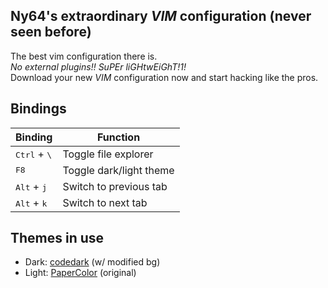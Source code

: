 Ny64's extraordinary *VIM* configuration (never seen before)
------------------------------------------------------------

The best vim configuration there is.<br>
*No external plugins!! SuPEr liGHtwEiGhT!1!*<br>
Download your new *VIM* configuration now and start hacking like the pros. 

## Bindings
| Binding | Function |
|---------|----------|
| <kbd>Ctrl</kbd> + <kbd>\\</kbd> | Toggle file explorer |
| <kbd>F8</kbd> | Toggle dark/light theme |
| <kbd>Alt</kbd> + <kbd>j</kbd> | Switch to previous tab |
| <kbd>Alt</kbd> + <kbd>k</kbd> | Switch to next tab |

## Themes in use 
 - Dark: [codedark](https://github.com/tomasiser/vim-code-dark) (w/ modified bg)<br>
 - Light: [PaperColor](https://github.com/NLKNguyen/papercolor-theme) (original)<br>
